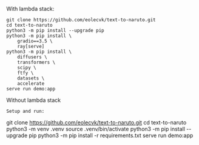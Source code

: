 With lambda stack:
```
git clone https://github.com/eolecvk/text-to-naruto.git
cd text-to-naruto
python3 -m pip install --upgrade pip
python3 -m pip install \
    gradio==3.5 \
    ray[serve]
python3 -m pip install \
    diffusers \
    transformers \
    scipy \
    ftfy \
    datasets \
    accelerate
serve run demo:app
```


Without lambda stack
```
Setup and run:
```
git clone https://github.com/eolecvk/text-to-naruto.git
cd text-to-naruto
python3 -m venv .venv
source .venv/bin/activate
python3 -m pip install --upgrade pip
python3 -m pip install  -r requirements.txt
serve run demo:app
```